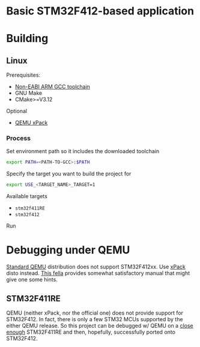 # Basic STM32F412-based application

# Building

## Linux

Prerequisites:

- [Non-EABI ARM GCC toolchain](https://developer.arm.com/downloads/-/gnu-rm)
- GNU Make
- CMake>=V3.12

Optional

- [QEMU xPack](https://xpack.github.io/dev-tools/qemu-arm/install/)

### Process

Set environment path so it includes the downloaded toolchain

```bash
export PATH=<PATH-TO-GCC>:$PATH
```

Specify the target you want to build the project for

```bash
export USE_<TARGET_NAME>_TARGET=1
```

Available targets

- `stm32f411RE`
- `stm32f412`

Run 

# Debugging under QEMU

[Standard QEMU](https://www.qemu.org/docs/master/system/arm/stm32.html)
distribution does not support STM32F412xx. Use
[xPack](https://xpack.github.io/dev-tools/qemu-arm/install/)
disto instead. [This fella](https://aperles.blogs.upv.es/2020/04/15/simulation-emulation-of-the-stm32f4-discovery-board/)
provides somewhat satisfactory manual that might give one some hints.

## STM32F411RE

QEMU (neither xPack, nor the official one) does not provide support for
STM32F412. In fact, there is only a few STM32 MCUs supported by the either QEMU
release. So this project can be debugged w/ QEMU on a
[close enough](https://www.st.com/en/microcontrollers-microprocessors/stm32f4-series.html)
STM32F411RE
and then, hopefully, successfully ported onto STM32F412.

